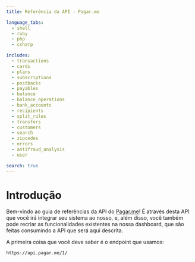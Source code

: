 ```yaml
---
title: Referência da API - Pagar.me

language_tabs:
  - shell
  - ruby
  - php
  - csharp

includes:
  - transactions
  - cards
  - plans
  - subscriptions
  - postbacks
  - payables
  - balance
  - balance_operations
  - bank_accounts
  - recipients
  - split_rules
  - transfers
  - customers
  - search
  - zipcodes
  - errors
  - antifraud_analysis
  - user

search: true
---
```


# Introdução

Bem-vindo ao guia de referências da API do [Pagar.me](https://pagar.me/)! É através desta API que você irá integrar seu sistema ao nosso, e, além disso, você também pode recriar as funcionalidades existentes na nossa dashboard, que são feitas consumindo a API que será aqui descrita.

A primeira coisa que você deve saber é o endpoint que usamos:

`https://api.pagar.me/1/`
